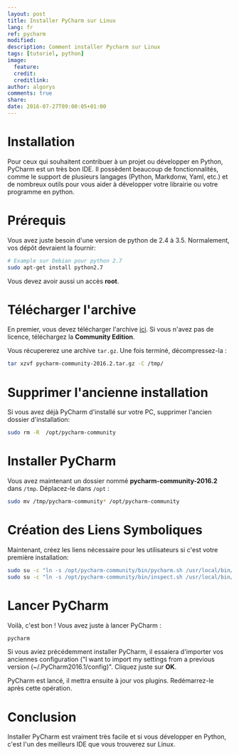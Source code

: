 ```yaml
---
layout: post
title: Installer PyCharm sur Linux
lang: fr
ref: pycharm
modified:
description: Comment installer Pycharm sur Linux
tags: [tutoriel, python]
image:
  feature:
  credit:
  creditlink:
author: algorys
comments: true
share:
date: 2016-07-27T09:00:05+01:00
---
```


# Installation

Pour ceux qui souhaitent contribuer à un projet ou développer en Python, PyCharm est un très bon IDE. Il possèdent beaucoup de fonctionnalités, comme le support de plusieurs langages (Python, Markdonw, Yaml, etc.) et de nombreux outils pour vous aider à développer votre librairie ou votre programme en python.

# Prérequis

Vous avez juste besoin d'une version de python de 2.4 à 3.5. Normalement, vos dépôt devraient la fournir:

```bash
# Example sur Debian pour python 2.7
sudo apt-get install python2.7
```

Vous devez avoir aussi un accès **root**.

# Télécharger l'archive

En premier, vous devez télécharger l'archive [ici](https://www.jetbrains.com/pycharm/download/#section=linux). Si vous n'avez pas de licence, téléchargez la **Community Edition**.

Vous récupererez une archive `tar.gz`. Une fois terminé, décompressez-la :

```bash
tar xzvf pycharm-community-2016.2.tar.gz -C /tmp/
```

# Supprimer l'ancienne installation

Si vous avez déjà PyCharm d'installé sur votre PC, supprimer l'ancien dossier d'installation:

```bash
sudo rm -R  /opt/pycharm-community
```

# Installer PyCharm

Vous avez maintenant un dossier nommé **pycharm-community-2016.2** dans `/tmp`. Déplacez-le dans `/opt` :

```bash
sudo mv /tmp/pycharm-community* /opt/pycharm-community
```

# Création des Liens Symboliques

Maintenant, créez les liens nécessaire pour les utilisateurs si c'est votre première installation:

```bash
sudo su -c "ln -s /opt/pycharm-community/bin/pycharm.sh /usr/local/bin/pycharm"
sudo su -c "ln -s /opt/pycharm-community/bin/inspect.sh /usr/local/bin/inspect"
```

# Lancer PyCharm

Voilà, c'est bon ! Vous avez juste à lancer PyCharm :

```bash
pycharm
```

Si vous aviez précédemment installer PyCharm, il essaiera d'importer vos anciennes configuration ("I want to import my settings from a previous version (~/.PyCharm2016.1/config)". Cliquez juste sur **OK**.

PyCharm est lancé, il mettra ensuite à jour vos plugins. Redémarrez-le après cette opération.

# Conclusion

Installer PyCharm est vraiment très facile et si vous développer en Python, c'est l'un des meilleurs IDE que vous trouverez sur Linux.
